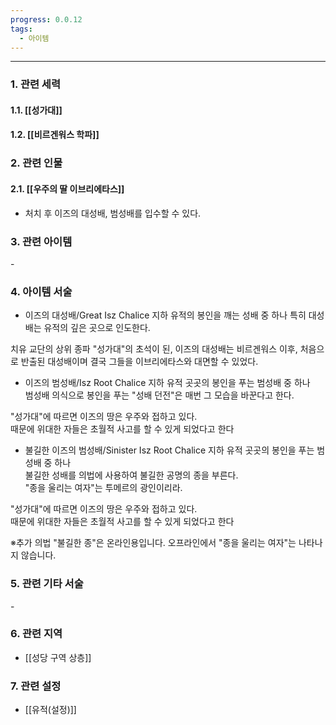 ```yaml
---
progress: 0.0.12
tags:
  - 아이템
---
```

---
### 1. 관련 세력 
#### 1.1. [[성가대]]
#### 1.2. [[비르겐워스 학파]]

### 2. 관련 인물
#### 2.1. [[우주의 딸 이브리에타스]]
- 처치 후 이즈의 대성배, 범성배를 입수할 수 있다.

### 3. 관련 아이템
\-

### 4. 아이템 서술
- 이즈의 대성배/Great Isz Chalice
지하 유적의 봉인을 깨는 성배 중 하나
특히 대성배는 유적의 깊은 곳으로 인도한다.

치유 교단의 상위 종파 "성가대"의 초석이 된, 이즈의 대성배는 비르겐워스 이후, 처음으로 반출된 대성배이며 결국 그들을 이브리에타스와 대면할 수 있었다.

- 이즈의 범성배/Isz Root Chalice
지하 유적 곳곳의 봉인을 푸는 범성배 중 하나  
범성배 의식으로 봉인을 푸는 "성배 던전"은 매번 그 모습을 바꾼다고 한다.  
  
"성가대"에 따르면 이즈의 땅은 우주와 접하고 있다.  
때문에 위대한 자들은 초월적 사고를 할 수 있게 되었다고 한다

- 불길한 이즈의 범성배/Sinister Isz Root Chalice
지하 유적 곳곳의 봉인을 푸는 범성배 중 하나  
불길한 성배를 의법에 사용하여 불길한 공명의 종을 부른다.  
"종을 울리는 여자"는 투메르의 광인이리라.  
  
"성가대"에 따르면 이즈의 땅은 우주와 접하고 있다.  
때문에 위대한 자들은 초월적 사고를 할 수 있게 되었다고 한다  
  
※추가 의법 "불길한 종"은 온라인용입니다. 오프라인에서 "종을 울리는 여자"는 나타나지 않습니다.

### 5. 관련 기타 서술
\-
### 6. 관련 지역
- [[성당 구역 상층]]

### 7. 관련 설정
- [[유적(설정)]]